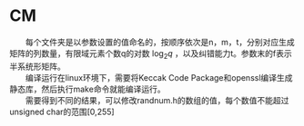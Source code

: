 # CM
&emsp;&emsp;每个文件夹是以参数设置的值命名的，按顺序依次是n，m，t，分别对应生成矩阵的列数量，有限域元素个数q的对数 $\log_2{q}$ ，以及纠错能力t。参数末的f表示半系统形矩阵。  
&emsp;&emsp;编译运行在linux环境下，需要将Keccak Code Package和openssl编译生成静态库，然后执行make命令就能编译运行。  
&emsp;&emsp;需要得到不同的结果，可以修改randnum.h的数组的值，每个数值不能超过unsigned char的范围[0,255]
